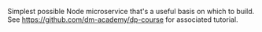 Simplest possible Node microservice that's a useful basis on which to build. See https://github.com/dm-academy/dp-course for associated tutorial. 
